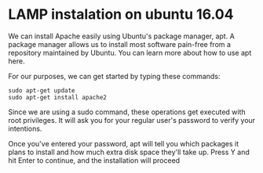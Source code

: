 # LAMP instalation on ubuntu 16.04

We can install Apache easily using Ubuntu's package manager, apt. A package manager allows us to install most software pain-free from a repository maintained by Ubuntu. You can learn more about how to use apt here.

For our purposes, we can get started by typing these commands:

```
sudo apt-get update
sudo apt-get install apache2
```
Since we are using a sudo command, these operations get executed with root privileges. It will ask you for your regular user's password to verify your intentions.

Once you've entered your password, apt will tell you which packages it plans to install and how much extra disk space they'll take up. Press Y and hit Enter to continue, and the installation will proceed
